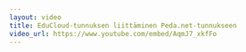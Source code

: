 ```yaml
---
layout: video
title: EduCloud-tunnuksen liittäminen Peda.net-tunnukseen
video_url: https://www.youtube.com/embed/AqmJ7_xkfFo
---
```


